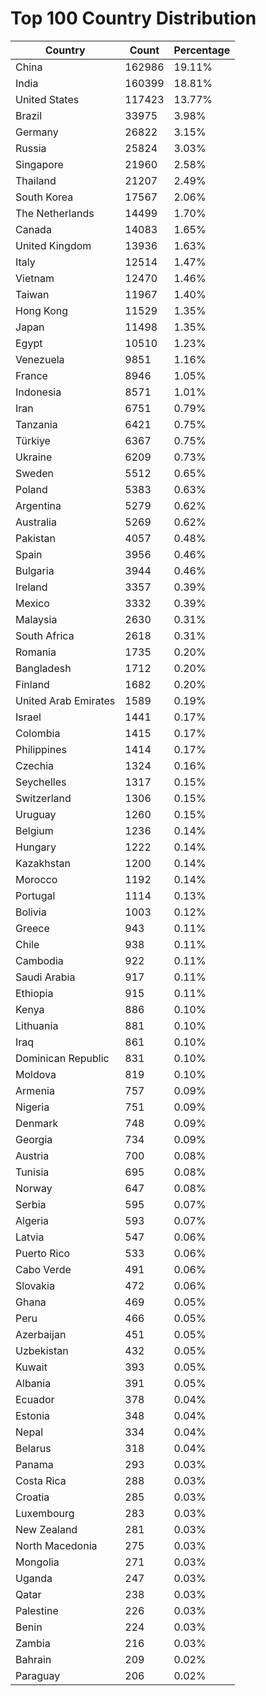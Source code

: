 # Top 100 Country Distribution
| Country | Count | Percentage |
|----|----|----|
| China | 162986 | 19.11% |
| India | 160399 | 18.81% |
| United States | 117423 | 13.77% |
| Brazil | 33975 | 3.98% |
| Germany | 26822 | 3.15% |
| Russia | 25824 | 3.03% |
| Singapore | 21960 | 2.58% |
| Thailand | 21207 | 2.49% |
| South Korea | 17567 | 2.06% |
| The Netherlands | 14499 | 1.70% |
| Canada | 14083 | 1.65% |
| United Kingdom | 13936 | 1.63% |
| Italy | 12514 | 1.47% |
| Vietnam | 12470 | 1.46% |
| Taiwan | 11967 | 1.40% |
| Hong Kong | 11529 | 1.35% |
| Japan | 11498 | 1.35% |
| Egypt | 10510 | 1.23% |
| Venezuela | 9851 | 1.16% |
| France | 8946 | 1.05% |
| Indonesia | 8571 | 1.01% |
| Iran | 6751 | 0.79% |
| Tanzania | 6421 | 0.75% |
| Türkiye | 6367 | 0.75% |
| Ukraine | 6209 | 0.73% |
| Sweden | 5512 | 0.65% |
| Poland | 5383 | 0.63% |
| Argentina | 5279 | 0.62% |
| Australia | 5269 | 0.62% |
| Pakistan | 4057 | 0.48% |
| Spain | 3956 | 0.46% |
| Bulgaria | 3944 | 0.46% |
| Ireland | 3357 | 0.39% |
| Mexico | 3332 | 0.39% |
| Malaysia | 2630 | 0.31% |
| South Africa | 2618 | 0.31% |
| Romania | 1735 | 0.20% |
| Bangladesh | 1712 | 0.20% |
| Finland | 1682 | 0.20% |
| United Arab Emirates | 1589 | 0.19% |
| Israel | 1441 | 0.17% |
| Colombia | 1415 | 0.17% |
| Philippines | 1414 | 0.17% |
| Czechia | 1324 | 0.16% |
| Seychelles | 1317 | 0.15% |
| Switzerland | 1306 | 0.15% |
| Uruguay | 1260 | 0.15% |
| Belgium | 1236 | 0.14% |
| Hungary | 1222 | 0.14% |
| Kazakhstan | 1200 | 0.14% |
| Morocco | 1192 | 0.14% |
| Portugal | 1114 | 0.13% |
| Bolivia | 1003 | 0.12% |
| Greece | 943 | 0.11% |
| Chile | 938 | 0.11% |
| Cambodia | 922 | 0.11% |
| Saudi Arabia | 917 | 0.11% |
| Ethiopia | 915 | 0.11% |
| Kenya | 886 | 0.10% |
| Lithuania | 881 | 0.10% |
| Iraq | 861 | 0.10% |
| Dominican Republic | 831 | 0.10% |
| Moldova | 819 | 0.10% |
| Armenia | 757 | 0.09% |
| Nigeria | 751 | 0.09% |
| Denmark | 748 | 0.09% |
| Georgia | 734 | 0.09% |
| Austria | 700 | 0.08% |
| Tunisia | 695 | 0.08% |
| Norway | 647 | 0.08% |
| Serbia | 595 | 0.07% |
| Algeria | 593 | 0.07% |
| Latvia | 547 | 0.06% |
| Puerto Rico | 533 | 0.06% |
| Cabo Verde | 491 | 0.06% |
| Slovakia | 472 | 0.06% |
| Ghana | 469 | 0.05% |
| Peru | 466 | 0.05% |
| Azerbaijan | 451 | 0.05% |
| Uzbekistan | 432 | 0.05% |
| Kuwait | 393 | 0.05% |
| Albania | 391 | 0.05% |
| Ecuador | 378 | 0.04% |
| Estonia | 348 | 0.04% |
| Nepal | 334 | 0.04% |
| Belarus | 318 | 0.04% |
| Panama | 293 | 0.03% |
| Costa Rica | 288 | 0.03% |
| Croatia | 285 | 0.03% |
| Luxembourg | 283 | 0.03% |
| New Zealand | 281 | 0.03% |
| North Macedonia | 275 | 0.03% |
| Mongolia | 271 | 0.03% |
| Uganda | 247 | 0.03% |
| Qatar | 238 | 0.03% |
| Palestine | 226 | 0.03% |
| Benin | 224 | 0.03% |
| Zambia | 216 | 0.03% |
| Bahrain | 209 | 0.02% |
| Paraguay | 206 | 0.02% |
